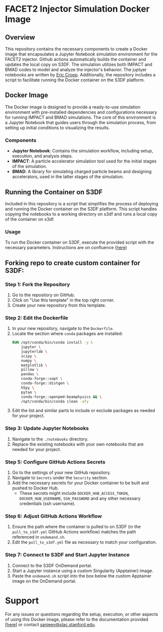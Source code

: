 
# FACET2 Injector Simulation Docker Image

## Overview
This repository contains the necessary components to create a Docker image that encapsulates a Jupyter Notebook simulation environment for the FACET2 injector. Github actions automatically builds the container and updates the local copy on S3DF. The simulation utilizes both IMPACT and BMAD codes to model and analyze the injector's behavior. The juptyer notebooks are written by [Eric Cropp](https://github.com/ericcropp/Impact-T_Examples/blob/main/FACET-II_Impact_Bmad/Impact_Bmad.ipynb). Additionally, the repository includes a script to facilitate running the Docker container on the S3DF platform.

## Docker Image
The Docker image is designed to provide a ready-to-use simulation environment with pre-installed dependencies and configurations necessary for running IMPACT and BMAD simulations. The core of this environment is a Jupyter Notebook that guides users through the simulation process, from setting up initial conditions to visualizing the results.

### Components
- **Jupyter Notebook**: Contains the simulation workflow, including setup, execution, and analysis steps.
- **IMPACT**: A particle accelerator simulation tool used for the initial stages of the simulation.
- **BMAD**: A library for simulating charged particle beams and designing accelerators, used in the latter stages of the simulation.

## Running the Container on S3DF
Included in this repository is a script that simplifies the process of deploying and running the Docker container on the S3DF platform. This script handles copying the notebooks to a working directory on s3df and runs a local copy of the container on s3df.

### Usage
To run the Docker container on S3DF, execute the provided script with the necessary parameters. Instructions are on confluence ([here](https://confluence.slac.stanford.edu/x/HAGHGw))


## Forking repo to create custom container for S3DF:
### Step 1: Fork the Repository
1. Go to the repository on GitHub.
2. Click on "Use this template" in the top right corner.
3. Create your new repository from this template.

### Step 2: Edit the Dockerfile
1. In your new repository, navigate to the `Dockerfile`.
2. Locate the section where `conda` packages are installed:
    ```Dockerfile
    RUN /opt/conda/bin/conda install -y \
        jupyter \
        jupyterlab \
        scipy \
        numpy \
        matplotlib \
        pillow \
        pandas \
        conda-forge::xopt \
        conda-forge::distgen \
        h5py \
        pytao \
        conda-forge::openpmd-beamphysics && \
        /opt/conda/bin/conda clean -afy
    ```
3. Edit the list and similar parts to include or exclude packages as needed for your project.

### Step 3: Update Jupyter Notebooks
1. Navigate to the `./notebooks` directory.
2. Replace the existing notebooks with your own notebooks that are needed for your project.


### Step 5: Configure GitHub Actions Secrets
1. Go to the settings of your new GitHub repository.
2. Navigate to `Secrets` under the `Security` section.
3. Add the necessary secrets for your Docker container to be built and pushed to Docker Hub.
    - These secrets might include `DOCKER_HUB_ACCESS_TOKEN`, `DOCKER_HUB_USERNAME`, `SSH_PASSWORD` and any other necessary credentials (ssh username).

### Step 6: Adjust GitHub Actions Workflow
1. Ensure the path where the container is pulled to on S3DF (in the `pull_to_s3df.yml` GitHub Actions workflow) matches the path referenced in `ondemand.sh`.
2. Edit the `pull_to_s3df.yml` file as necessary to match your configuration.

### Step 7: Connect to S3DF and Start Jupyter Instance
1. Connect to the S3DF OnDemand portal.
2. Start a Jupyter instance using a custom Singularity (Apptainer) image.
3. Paste the `ondemand.sh` script into the box below the custom Apptainer image on the OnDemand portal.

# Support
For any issues or questions regarding the setup, execution, or other aspects of using this Docker image, please refer to the documentation provided [[here](https://confluence.slac.stanford.edu/x/HAGHGw)] or contact sanjeev@slac.stanford.edu.



